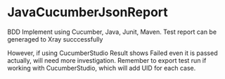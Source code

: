 # JavaCucumberJsonReport
BDD Implement using Cucumber, Java, Junit, Maven.
Test report can be generaged to Xray succcessfully

However, if using CucumberStudio
Result shows Failed even it is passed actually, will need more investigation.
Remember to export test run if working with CucumberStudio, which will add UID for each case.

